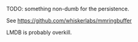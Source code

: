 TODO: something non-dumb for the persistence.

See https://github.com/whiskerlabs/mmringbuffer

LMDB is probably overkill.
